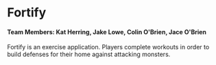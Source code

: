 # Fortify
#### Team Members: Kat Herring, Jake Lowe, Colin O'Brien, Jace O'Brien

Fortify is an exercise application. Players complete workouts in order to build defenses for their home against attacking monsters.
